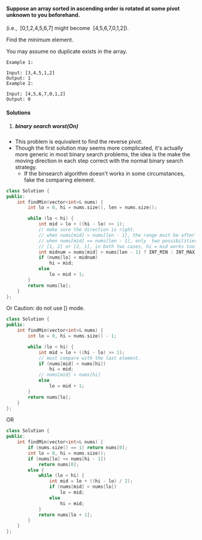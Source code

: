#### Suppose an array sorted in ascending order is rotated at some pivot unknown to you beforehand.

(i.e.,  [0,1,2,4,5,6,7] might become  [4,5,6,7,0,1,2]).

Find the minimum element.

You may assume no duplicate exists in the array.

```
Example 1:

Input: [3,4,5,1,2] 
Output: 1
Example 2:

Input: [4,5,6,7,0,1,2]
Output: 0
```

#### Solutions

1. ##### binary search worst(On)

- This problem is equivalent to find the reverse pivot.
- Though the first solution may seems more complicated, it's actually more generic in most binary search problems, the idea is the make the moving direction in each step correct with the normal binary search strategy.
    - If the binsearch algorithm doesn't works in some circumstances, fake the comparing element.

```c++
class Solution {
public:
    int findMin(vector<int>& nums) {
        int lo = 0, hi = nums.size(), len = nums.size();

        while (lo < hi) {
            int mid = lo + ((hi - lo) >> 1);
            // make sure the direction is right.
            // when nums[mid] > nums[len - 1], the range must be after mid. ie lo = mid + 1;
            // when nums[mid] == nums[len - 1], only  two possibilities:
            // [1, 2] or [2, 1], in both two cases, hi = mid works too.
            int midnum = nums[mid] > nums[len - 1] ? INT_MIN : INT_MAX;
            if (nums[lo] < midnum)
                hi = mid;
            else
                lo = mid + 1;
        }
        return nums[lo];
    }
};
```

Or
Caution: do not use [) mode.

```c++
class Solution {
public:
    int findMin(vector<int>& nums) {
        int lo = 0, hi = nums.size() - 1;

        while (lo < hi) {
            int mid = lo + ((hi - lo) >> 1);
            // must compare with the last element.
            if (nums[mid] < nums[hi])
                hi = mid;
            // nums[mid] > nums[hi]
            else
                lo = mid + 1;
        }
        return nums[lo];
    }
};
```


OR

```c++
class Solution {
public:
    int findMin(vector<int>& nums) {
        if (nums.size() == 1) return nums[0];
        int lo = 0, hi = nums.size();
        if (nums[lo] <= nums[hi - 1])
            return nums[0];
        else {
            while (lo < hi) {
                int mid = lo + ((hi - lo) / 2);
                if (nums[mid] > nums[lo])
                    lo = mid;
                else
                    hi = mid;
            }
            return nums[lo + 1];
        }
    }
};
```